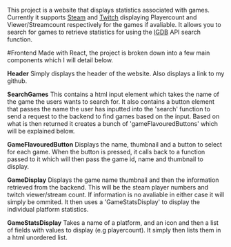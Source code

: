This project is a website that displays statistics associated with games. Currently it supports [Steam](https://store.steampowered.com/) and [Twitch](https://www.twitch.tv/) displaying Playercount and Viewer/Streamcount respectively for the games if avaliable. It allows you to search for games to retrieve statistics for using the [IGDB](https://www.igdb.com/) API search function.

#Frontend
Made with React, the project is broken down into a few main components which I will detail below.

**Header**
Simply displays the header of the website. Also displays a link to my github.

**SearchGames**
This contains a html input element which takes the name of the game the users wants to search for. It also contains a button element that passes the name the user has inputted into the 'search' function to send a request to the backend to find games based on the input. Based on what is then returned it creates a bunch of 'gameFlavouredButtons' which will be explained below.

**GameFlavouredButton**
Displays the name, thumbnail and a button to select for each game. When the button is pressed, it calls back to a function passed to it which will then pass the game id, name and thumbnail to display.

**GameDisplay**
Displays the game name thumbnail and then the information retrieved from the backend. This will be the steam player numbers and twitch viewer/stream count. If information is no avaliable in either case it will simply be ommited. It then uses a 'GameStatsDisplay' to display the individual platform statistics.

**GameStatsDisplay**
Takes a name of a platform, and an icon and then a list of fields with values to display (e.g playercount). It simply then lists them in a html unordered list.

